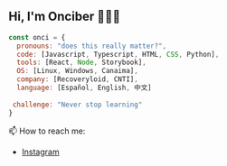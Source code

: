## Hi, I'm Onciber 👋🔭🌱
```javascript
const onci = {
  pronouns: "does this really matter?",
  code: [Javascript, Typescript, HTML, CSS, Python],
  tools: [React, Node, Storybook],
  OS: [Linux, Windows, Canaima],
  company: [Recoveryloid, CNTI],
  language: [Español, English, 中文]
  
 challenge: "Never stop learning"
}
```

📫 How to reach me:
-  [Instagram](https://www.instagram.com/onciberjb/)



<!--
**Onciberjb/Onciberjb** is a ✨ _special_ ✨ repository because its `README.md` (this file) appears on your GitHub profile.

Here are some ideas to get you started:

- 🔭 I’m currently working on ...
- 🌱 I’m currently learning ...
- 👯 I’m looking to collaborate on ...
- 🤔 I’m looking for help with ...
- 💬 Ask me about ...
- 📫 How to reach me: ...
- 😄 Pronouns: ...
- ⚡ Fun fact: ...
-->
